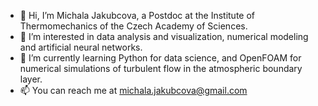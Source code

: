 - 👋 Hi, I’m Michala Jakubcova, a Postdoc at the Institute of Thermomechanics of the Czech Academy of Sciences.
- 👀 I’m interested in data analysis and visualization, numerical modeling and artificial neural networks.
- 🌱 I’m currently learning Python for data science, and OpenFOAM for numerical simulations of turbulent flow in the atmospheric boundary layer.
- 📫 You can reach me at michala.jakubcova@gmail.com

<!---
jakubcovam/jakubcovam is a ✨ special ✨ repository because its `README.md` (this file) appears on your GitHub profile.
You can click the Preview link to take a look at your changes.
- 💞️ I’m looking to collaborate on ...
--->

